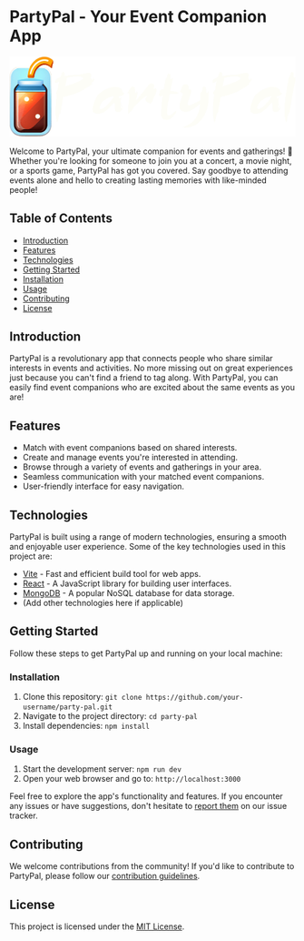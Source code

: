 # PartyPal - Your Event Companion App

![PartyPal Logo](/styles/images/logo_white_letters.png) <!-- If you have a logo, replace with the actual logo link -->

Welcome to PartyPal, your ultimate companion for events and gatherings! 🎉 Whether you're looking for someone to join you at a concert, a movie night, or a sports game, PartyPal has got you covered. Say goodbye to attending events alone and hello to creating lasting memories with like-minded people!

## Table of Contents

- [Introduction](#introduction)
- [Features](#features)
- [Technologies](#technologies)
- [Getting Started](#getting-started)
- [Installation](#installation)
- [Usage](#usage)
- [Contributing](#contributing)
- [License](#license)

## Introduction

PartyPal is a revolutionary app that connects people who share similar interests in events and activities. No more missing out on great experiences just because you can't find a friend to tag along. With PartyPal, you can easily find event companions who are excited about the same events as you are!

## Features

- Match with event companions based on shared interests.
- Create and manage events you're interested in attending.
- Browse through a variety of events and gatherings in your area.
- Seamless communication with your matched event companions.
- User-friendly interface for easy navigation.

## Technologies

PartyPal is built using a range of modern technologies, ensuring a smooth and enjoyable user experience. Some of the key technologies used in this project are:

- [Vite](https://vitejs.dev/) - Fast and efficient build tool for web apps.
- [React](https://reactjs.org/) - A JavaScript library for building user interfaces.
- [MongoDB](https://www.mongodb.com/) - A popular NoSQL database for data storage.
- (Add other technologies here if applicable)

## Getting Started

Follow these steps to get PartyPal up and running on your local machine:

### Installation

1. Clone this repository: `git clone https://github.com/your-username/party-pal.git`
2. Navigate to the project directory: `cd party-pal`
3. Install dependencies: `npm install`

### Usage

1. Start the development server: `npm run dev`
2. Open your web browser and go to: `http://localhost:3000`

Feel free to explore the app's functionality and features. If you encounter any issues or have suggestions, don't hesitate to [report them](link-to-issue-tracker) on our issue tracker.

## Contributing

We welcome contributions from the community! If you'd like to contribute to PartyPal, please follow our [contribution guidelines](link-to-contributing-guidelines).

## License

This project is licensed under the [MIT License](link-to-license-file).
